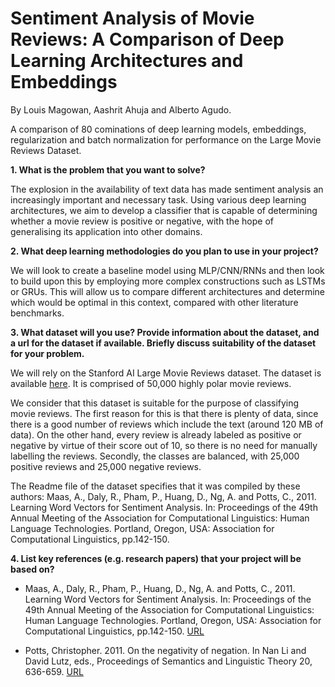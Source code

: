 # Sentiment Analysis of Movie Reviews: A Comparison of Deep Learning Architectures and Embeddings

By Louis Magowan, Aashrit Ahuja and Alberto Agudo.

A comparison of 80 cominations of deep learning models, embeddings, regularization and batch normalization for performance on the Large Movie Reviews Dataset.

**1. What is the problem that you want to solve?** 

The explosion in the availability of text data has made sentiment analysis an increasingly important and necessary task. Using various deep learning architectures, we aim to develop a classifier that is capable of determining whether a movie review is positive or negative, with the hope of generalising its application into other domains.

**2. What deep learning methodologies do you plan to use in your project?** 

We will look to create a baseline model using MLP/CNN/RNNs and then look to build upon this by employing more complex constructions such as LSTMs or GRUs. This will allow us to compare different architectures and determine which would be optimal in this context, compared with other literature benchmarks.

**3. What dataset will you use? Provide information about the dataset, and a url for the dataset if available. Briefly discuss suitability of the dataset for your problem.** 

We will rely on the Stanford AI Large Movie Reviews dataset. The dataset is available [here](https://ai.stanford.edu/~amaas/data/sentiment/). It is comprised of 50,000 highly polar movie reviews.

We consider that this dataset is suitable for the purpose of classifying movie reviews. The first reason for this is that there is plenty of data, since there is a good number of reviews which include the text (around 120 MB of data). On the other hand, every review is already labeled as positive or negative by virtue of their score out of 10, so there is no need for manually labelling the reviews. Secondly, the classes are balanced, with 25,000 positive reviews and 25,000 negative reviews.

The Readme file of the dataset specifies that it was compiled by these authors: Maas, A., Daly, R., Pham, P., Huang, D., Ng, A. and Potts, C., 2011. Learning Word Vectors for Sentiment Analysis. In: Proceedings of the 49th Annual Meeting of the Association for Computational Linguistics: Human Language Technologies. Portland, Oregon, USA: Association for Computational Linguistics, pp.142-150.

**4. List key references (e.g. research papers) that your project will be based on?** 
- Maas, A., Daly, R., Pham, P., Huang, D., Ng, A. and Potts, C., 2011. Learning Word Vectors for Sentiment Analysis. In: Proceedings of the 49th Annual Meeting of the Association for Computational Linguistics: Human Language Technologies. Portland, Oregon, USA: Association for Computational Linguistics, pp.142-150. [URL](https://www.aclweb.org/anthology/P11-1015)

- Potts, Christopher. 2011. On the negativity of negation. In Nan Li and David Lutz, eds., Proceedings of Semantics and Linguistic Theory 20, 636-659. [URL](https://semanticsarchive.net/Archive/2M2NTY0O/potts-salt20-negation.pdf)
